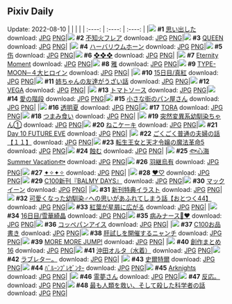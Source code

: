## Pixiv Daily
Update: 2022-08-10
|      |      |      |
| :----: | :----: | :----: |
|![](https://pixiv.microyu.workers.dev/c/240x480/img-master/img/2022/08/08/08/04/57/100321259_p0_master1200.jpg) **#1** [思い出した](https://www.pixiv.net/artworks/100321259) download: [JPG](https://pixiv.microyu.workers.dev/img-original/img/2022/08/08/08/04/57/100321259_p0.jpg) [PNG](https://pixiv.microyu.workers.dev/img-original/img/2022/08/08/08/04/57/100321259_p0.png)|![](https://pixiv.microyu.workers.dev/c/240x480/img-master/img/2022/08/08/00/00/16/100314117_p0_master1200.jpg) **#2** [不知火フレア](https://www.pixiv.net/artworks/100314117) download: [JPG](https://pixiv.microyu.workers.dev/img-original/img/2022/08/08/00/00/16/100314117_p0.jpg) [PNG](https://pixiv.microyu.workers.dev/img-original/img/2022/08/08/00/00/16/100314117_p0.png)|![](https://pixiv.microyu.workers.dev/c/240x480/img-master/img/2022/08/09/00/00/06/100339250_p0_master1200.jpg) **#3** [QUEEN](https://www.pixiv.net/artworks/100339250) download: [JPG](https://pixiv.microyu.workers.dev/img-original/img/2022/08/09/00/00/06/100339250_p0.jpg) [PNG](https://pixiv.microyu.workers.dev/img-original/img/2022/08/09/00/00/06/100339250_p0.png)|
|![](https://pixiv.microyu.workers.dev/c/240x480/img-master/img/2022/08/09/00/02/42/100339531_p0_master1200.jpg) **#4** [ハーバリウムホーン](https://www.pixiv.net/artworks/100339531) download: [JPG](https://pixiv.microyu.workers.dev/img-original/img/2022/08/09/00/02/42/100339531_p0.jpg) [PNG](https://pixiv.microyu.workers.dev/img-original/img/2022/08/09/00/02/42/100339531_p0.png)|![](https://pixiv.microyu.workers.dev/c/240x480/img-master/img/2022/08/08/13/25/00/100325184_p0_master1200.jpg) **#5** [伤](https://www.pixiv.net/artworks/100325184) download: [JPG](https://pixiv.microyu.workers.dev/img-original/img/2022/08/08/13/25/00/100325184_p0.jpg) [PNG](https://pixiv.microyu.workers.dev/img-original/img/2022/08/08/13/25/00/100325184_p0.png)|![](https://pixiv.microyu.workers.dev/c/240x480/img-master/img/2022/08/08/00/00/15/100314112_p0_master1200.jpg) **#6** [❖❖❖](https://www.pixiv.net/artworks/100314112) download: [JPG](https://pixiv.microyu.workers.dev/img-original/img/2022/08/08/00/00/15/100314112_p0.jpg) [PNG](https://pixiv.microyu.workers.dev/img-original/img/2022/08/08/00/00/15/100314112_p0.png)|
|![](https://pixiv.microyu.workers.dev/c/240x480/img-master/img/2022/08/08/00/02/46/100314417_p0_master1200.jpg) **#7** [Eternity Moment](https://www.pixiv.net/artworks/100314417) download: [JPG](https://pixiv.microyu.workers.dev/img-original/img/2022/08/08/00/02/46/100314417_p0.jpg) [PNG](https://pixiv.microyu.workers.dev/img-original/img/2022/08/08/00/02/46/100314417_p0.png)|![](https://pixiv.microyu.workers.dev/c/240x480/img-master/img/2022/08/08/01/04/45/100316505_p0_master1200.jpg) **#8** [雅](https://www.pixiv.net/artworks/100316505) download: [JPG](https://pixiv.microyu.workers.dev/img-original/img/2022/08/08/01/04/45/100316505_p0.jpg) [PNG](https://pixiv.microyu.workers.dev/img-original/img/2022/08/08/01/04/45/100316505_p0.png)|![](https://pixiv.microyu.workers.dev/c/240x480/img-master/img/2022/08/09/01/24/00/100341551_p0_master1200.jpg) **#9** [TYPE-MOON─４大ヒロイン](https://www.pixiv.net/artworks/100341551) download: [JPG](https://pixiv.microyu.workers.dev/img-original/img/2022/08/09/01/24/00/100341551_p0.jpg) [PNG](https://pixiv.microyu.workers.dev/img-original/img/2022/08/09/01/24/00/100341551_p0.png)|
|![](https://pixiv.microyu.workers.dev/c/240x480/img-master/img/2022/08/08/00/00/23/100314171_p0_master1200.jpg) **#10** [15日目/真紅](https://www.pixiv.net/artworks/100314171) download: [JPG](https://pixiv.microyu.workers.dev/img-original/img/2022/08/08/00/00/23/100314171_p0.jpg) [PNG](https://pixiv.microyu.workers.dev/img-original/img/2022/08/08/00/00/23/100314171_p0.png)|![](https://pixiv.microyu.workers.dev/c/240x480/img-master/img/2022/08/09/00/00/33/100339394_p0_master1200.jpg) **#11** [姉ちゃんの友達がうざい話](https://www.pixiv.net/artworks/100339394) download: [JPG](https://pixiv.microyu.workers.dev/img-original/img/2022/08/09/00/00/33/100339394_p0.jpg) [PNG](https://pixiv.microyu.workers.dev/img-original/img/2022/08/09/00/00/33/100339394_p0.png)|![](https://pixiv.microyu.workers.dev/c/240x480/img-master/img/2022/08/09/00/00/12/100339305_p0_master1200.jpg) **#12** [VEGA](https://www.pixiv.net/artworks/100339305) download: [JPG](https://pixiv.microyu.workers.dev/img-original/img/2022/08/09/00/00/12/100339305_p0.jpg) [PNG](https://pixiv.microyu.workers.dev/img-original/img/2022/08/09/00/00/12/100339305_p0.png)|
|![](https://pixiv.microyu.workers.dev/c/240x480/img-master/img/2022/08/08/00/07/56/100314702_p0_master1200.jpg) **#13** [トマトソース](https://www.pixiv.net/artworks/100314702) download: [JPG](https://pixiv.microyu.workers.dev/img-original/img/2022/08/08/00/07/56/100314702_p0.jpg) [PNG](https://pixiv.microyu.workers.dev/img-original/img/2022/08/08/00/07/56/100314702_p0.png)|![](https://pixiv.microyu.workers.dev/c/240x480/img-master/img/2022/08/09/00/00/10/100339292_p0_master1200.jpg) **#14** [愛の階段](https://www.pixiv.net/artworks/100339292) download: [JPG](https://pixiv.microyu.workers.dev/img-original/img/2022/08/09/00/00/10/100339292_p0.jpg) [PNG](https://pixiv.microyu.workers.dev/img-original/img/2022/08/09/00/00/10/100339292_p0.png)|![](https://pixiv.microyu.workers.dev/c/240x480/img-master/img/2022/08/09/00/30/05/100340378_p0_master1200.jpg) **#15** [小さな街のパン屋さん](https://www.pixiv.net/artworks/100340378) download: [JPG](https://pixiv.microyu.workers.dev/img-original/img/2022/08/09/00/30/05/100340378_p0.jpg) [PNG](https://pixiv.microyu.workers.dev/img-original/img/2022/08/09/00/30/05/100340378_p0.png)|
|![](https://pixiv.microyu.workers.dev/c/240x480/img-master/img/2022/08/09/00/00/12/100339304_p0_master1200.jpg) **#16** [透明夏](https://www.pixiv.net/artworks/100339304) download: [JPG](https://pixiv.microyu.workers.dev/img-original/img/2022/08/09/00/00/12/100339304_p0.jpg) [PNG](https://pixiv.microyu.workers.dev/img-original/img/2022/08/09/00/00/12/100339304_p0.png)|![](https://pixiv.microyu.workers.dev/c/240x480/img-master/img/2022/08/08/13/07/53/100324942_p0_master1200.jpg) **#17** [TORA](https://www.pixiv.net/artworks/100324942) download: [JPG](https://pixiv.microyu.workers.dev/img-original/img/2022/08/08/13/07/53/100324942_p0.jpg) [PNG](https://pixiv.microyu.workers.dev/img-original/img/2022/08/08/13/07/53/100324942_p0.png)|![](https://pixiv.microyu.workers.dev/c/240x480/img-master/img/2022/08/09/06/00/05/100344654_p0_master1200.jpg) **#18** [つまみ食い](https://www.pixiv.net/artworks/100344654) download: [JPG](https://pixiv.microyu.workers.dev/img-original/img/2022/08/09/06/00/05/100344654_p0.jpg) [PNG](https://pixiv.microyu.workers.dev/img-original/img/2022/08/09/06/00/05/100344654_p0.png)|
|![](https://pixiv.microyu.workers.dev/c/240x480/img-master/img/2022/08/09/00/00/18/100339345_p0_master1200.jpg) **#19** [突然変異系幼馴染ちゃん①](https://www.pixiv.net/artworks/100339345) download: [JPG](https://pixiv.microyu.workers.dev/img-original/img/2022/08/09/00/00/18/100339345_p0.jpg) [PNG](https://pixiv.microyu.workers.dev/img-original/img/2022/08/09/00/00/18/100339345_p0.png)|![](https://pixiv.microyu.workers.dev/c/240x480/img-master/img/2022/08/08/22/28/55/100336316_p0_master1200.jpg) **#20** [ねこケーキ](https://www.pixiv.net/artworks/100336316) download: [JPG](https://pixiv.microyu.workers.dev/img-original/img/2022/08/08/22/28/55/100336316_p0.jpg) [PNG](https://pixiv.microyu.workers.dev/img-original/img/2022/08/08/22/28/55/100336316_p0.png)|![](https://pixiv.microyu.workers.dev/c/240x480/img-master/img/2022/08/09/11/00/27/100347557_p0_master1200.jpg) **#21** [Day 10 FUTURE EVE](https://www.pixiv.net/artworks/100347557) download: [JPG](https://pixiv.microyu.workers.dev/img-original/img/2022/08/09/11/00/27/100347557_p0.jpg) [PNG](https://pixiv.microyu.workers.dev/img-original/img/2022/08/09/11/00/27/100347557_p0.png)|
|![](https://pixiv.microyu.workers.dev/c/240x480/img-master/img/2022/08/08/00/00/36/100314244_p0_master1200.jpg) **#22** [ごくごく普通の夫婦の話【１１】](https://www.pixiv.net/artworks/100314244) download: [JPG](https://pixiv.microyu.workers.dev/img-original/img/2022/08/08/00/00/36/100314244_p0.jpg) [PNG](https://pixiv.microyu.workers.dev/img-original/img/2022/08/08/00/00/36/100314244_p0.png)|![](https://pixiv.microyu.workers.dev/c/240x480/img-master/img/2022/08/08/00/10/35/100314815_p0_master1200.jpg) **#23** [転生王女と天才令嬢の魔法革命5](https://www.pixiv.net/artworks/100314815) download: [JPG](https://pixiv.microyu.workers.dev/img-original/img/2022/08/08/00/10/35/100314815_p0.jpg) [PNG](https://pixiv.microyu.workers.dev/img-original/img/2022/08/08/00/10/35/100314815_p0.png)|![](https://pixiv.microyu.workers.dev/c/240x480/img-master/img/2022/08/08/00/00/05/100314041_p0_master1200.jpg) **#24** [蝕む](https://www.pixiv.net/artworks/100314041) download: [JPG](https://pixiv.microyu.workers.dev/img-original/img/2022/08/08/00/00/05/100314041_p0.jpg) [PNG](https://pixiv.microyu.workers.dev/img-original/img/2022/08/08/00/00/05/100314041_p0.png)|
|![](https://pixiv.microyu.workers.dev/c/240x480/img-master/img/2022/08/08/00/53/06/100316213_p0_master1200.jpg) **#25** [🐟心海 Summer Vacation🐟](https://www.pixiv.net/artworks/100316213) download: [JPG](https://pixiv.microyu.workers.dev/img-original/img/2022/08/08/00/53/06/100316213_p0.jpg) [PNG](https://pixiv.microyu.workers.dev/img-original/img/2022/08/08/00/53/06/100316213_p0.png)|![](https://pixiv.microyu.workers.dev/c/240x480/img-master/img/2022/08/08/00/00/15/100314109_p0_master1200.jpg) **#26** [羽継烏有](https://www.pixiv.net/artworks/100314109) download: [JPG](https://pixiv.microyu.workers.dev/img-original/img/2022/08/08/00/00/15/100314109_p0.jpg) [PNG](https://pixiv.microyu.workers.dev/img-original/img/2022/08/08/00/00/15/100314109_p0.png)|![](https://pixiv.microyu.workers.dev/c/240x480/img-master/img/2022/08/09/00/00/31/100339391_p0_master1200.jpg) **#27** [✦✧✦✧](https://www.pixiv.net/artworks/100339391) download: [JPG](https://pixiv.microyu.workers.dev/img-original/img/2022/08/09/00/00/31/100339391_p0.jpg) [PNG](https://pixiv.microyu.workers.dev/img-original/img/2022/08/09/00/00/31/100339391_p0.png)|
|![](https://pixiv.microyu.workers.dev/c/240x480/img-master/img/2022/08/08/18/29/52/100330098_p0_master1200.jpg) **#28** [♥♡](https://www.pixiv.net/artworks/100330098) download: [JPG](https://pixiv.microyu.workers.dev/img-original/img/2022/08/08/18/29/52/100330098_p0.jpg) [PNG](https://pixiv.microyu.workers.dev/img-original/img/2022/08/08/18/29/52/100330098_p0.png)|![](https://pixiv.microyu.workers.dev/c/240x480/img-master/img/2022/08/09/09/29/40/100339369_p0_master1200.jpg) **#29** [C100新刊『BALMY DAYS』](https://www.pixiv.net/artworks/100339369) download: [JPG](https://pixiv.microyu.workers.dev/img-original/img/2022/08/09/09/29/40/100339369_p0.jpg) [PNG](https://pixiv.microyu.workers.dev/img-original/img/2022/08/09/09/29/40/100339369_p0.png)|![](https://pixiv.microyu.workers.dev/c/240x480/img-master/img/2022/08/09/11/49/17/100348165_p0_master1200.jpg) **#30** [マックイーン](https://www.pixiv.net/artworks/100348165) download: [JPG](https://pixiv.microyu.workers.dev/img-original/img/2022/08/09/11/49/17/100348165_p0.jpg) [PNG](https://pixiv.microyu.workers.dev/img-original/img/2022/08/09/11/49/17/100348165_p0.png)|
|![](https://pixiv.microyu.workers.dev/c/240x480/img-master/img/2022/08/08/00/00/33/100314237_p0_master1200.jpg) **#31** [新刊特典イラスト](https://www.pixiv.net/artworks/100314237) download: [JPG](https://pixiv.microyu.workers.dev/img-original/img/2022/08/08/00/00/33/100314237_p0.jpg) [PNG](https://pixiv.microyu.workers.dev/img-original/img/2022/08/08/00/00/33/100314237_p0.png)|![](https://pixiv.microyu.workers.dev/c/240x480/img-master/img/2022/08/08/12/00/15/100323969_p0_master1200.jpg) **#32** [可愛くなった幼馴染♂への思いがあふれてしまう話【おとつく44】](https://www.pixiv.net/artworks/100323969) download: [JPG](https://pixiv.microyu.workers.dev/img-original/img/2022/08/08/12/00/15/100323969_p0.jpg) [PNG](https://pixiv.microyu.workers.dev/img-original/img/2022/08/08/12/00/15/100323969_p0.png)|![](https://pixiv.microyu.workers.dev/c/240x480/img-master/img/2022/08/08/00/06/22/100314624_p0_master1200.jpg) **#33** [紅葉が星屑に広がる](https://www.pixiv.net/artworks/100314624) download: [JPG](https://pixiv.microyu.workers.dev/img-original/img/2022/08/08/00/06/22/100314624_p0.jpg) [PNG](https://pixiv.microyu.workers.dev/img-original/img/2022/08/08/00/06/22/100314624_p0.png)|
|![](https://pixiv.microyu.workers.dev/c/240x480/img-master/img/2022/08/09/00/00/08/100339270_p0_master1200.jpg) **#34** [16日目/雪華綺晶](https://www.pixiv.net/artworks/100339270) download: [JPG](https://pixiv.microyu.workers.dev/img-original/img/2022/08/09/00/00/08/100339270_p0.jpg) [PNG](https://pixiv.microyu.workers.dev/img-original/img/2022/08/09/00/00/08/100339270_p0.png)|![](https://pixiv.microyu.workers.dev/c/240x480/img-master/img/2022/08/08/00/00/31/100314221_p0_master1200.jpg) **#35** [病みナース💉❤️‍](https://www.pixiv.net/artworks/100314221) download: [JPG](https://pixiv.microyu.workers.dev/img-original/img/2022/08/08/00/00/31/100314221_p0.jpg) [PNG](https://pixiv.microyu.workers.dev/img-original/img/2022/08/08/00/00/31/100314221_p0.png)|![](https://pixiv.microyu.workers.dev/c/240x480/img-master/img/2022/08/09/20/30/06/100357056_p0_master1200.jpg) **#36** [コッペパンアイス](https://www.pixiv.net/artworks/100357056) download: [JPG](https://pixiv.microyu.workers.dev/img-original/img/2022/08/09/20/30/06/100357056_p0.jpg) [PNG](https://pixiv.microyu.workers.dev/img-original/img/2022/08/09/20/30/06/100357056_p0.png)|
|![](https://pixiv.microyu.workers.dev/c/240x480/img-master/img/2022/08/08/14/51/57/100326382_p0_master1200.jpg) **#37** [C100お品書き](https://www.pixiv.net/artworks/100326382) download: [JPG](https://pixiv.microyu.workers.dev/img-original/img/2022/08/08/14/51/57/100326382_p0.jpg) [PNG](https://pixiv.microyu.workers.dev/img-original/img/2022/08/08/14/51/57/100326382_p0.png)|![](https://pixiv.microyu.workers.dev/c/240x480/img-master/img/2022/08/08/00/00/45/100314271_p0_master1200.jpg) **#38** [肝試しを開催するニャンチ](https://www.pixiv.net/artworks/100314271) download: [JPG](https://pixiv.microyu.workers.dev/img-original/img/2022/08/08/00/00/45/100314271_p0.jpg) [PNG](https://pixiv.microyu.workers.dev/img-original/img/2022/08/08/00/00/45/100314271_p0.png)|![](https://pixiv.microyu.workers.dev/c/240x480/img-master/img/2022/08/08/23/23/59/100332395_p0_master1200.jpg) **#39** [MORE MORE JUMP!](https://www.pixiv.net/artworks/100332395) download: [JPG](https://pixiv.microyu.workers.dev/img-original/img/2022/08/08/23/23/59/100332395_p0.jpg) [PNG](https://pixiv.microyu.workers.dev/img-original/img/2022/08/08/23/23/59/100332395_p0.png)|
|![](https://pixiv.microyu.workers.dev/c/240x480/img-master/img/2022/08/09/06/51/01/100345041_p0_master1200.jpg) **#40** [創作まとめ16](https://www.pixiv.net/artworks/100345041) download: [JPG](https://pixiv.microyu.workers.dev/img-original/img/2022/08/09/06/51/01/100345041_p0.jpg) [PNG](https://pixiv.microyu.workers.dev/img-original/img/2022/08/09/06/51/01/100345041_p0.png)|![](https://pixiv.microyu.workers.dev/c/240x480/img-master/img/2022/08/08/00/00/08/100314070_p0_master1200.jpg) **#41** [沖田オルタ（水着）](https://www.pixiv.net/artworks/100314070) download: [JPG](https://pixiv.microyu.workers.dev/img-original/img/2022/08/08/00/00/08/100314070_p0.jpg) [PNG](https://pixiv.microyu.workers.dev/img-original/img/2022/08/08/00/00/08/100314070_p0.png)|![](https://pixiv.microyu.workers.dev/c/240x480/img-master/img/2022/08/08/15/26/55/100326894_p0_master1200.jpg) **#42** [ラブレター。](https://www.pixiv.net/artworks/100326894) download: [JPG](https://pixiv.microyu.workers.dev/img-original/img/2022/08/08/15/26/55/100326894_p0.jpg) [PNG](https://pixiv.microyu.workers.dev/img-original/img/2022/08/08/15/26/55/100326894_p0.png)|
|![](https://pixiv.microyu.workers.dev/c/240x480/img-master/img/2022/08/09/10/44/49/100330796_p0_master1200.jpg) **#43** [史爾特爾](https://www.pixiv.net/artworks/100330796) download: [JPG](https://pixiv.microyu.workers.dev/img-original/img/2022/08/09/10/44/49/100330796_p0.jpg) [PNG](https://pixiv.microyu.workers.dev/img-original/img/2022/08/09/10/44/49/100330796_p0.png)|![](https://pixiv.microyu.workers.dev/c/240x480/img-master/img/2022/08/08/18/48/40/100330486_p0_master1200.jpg) **#44** [ﾊﾞﾙｰﾝﾌﾟﾚｾﾞﾝﾀｰ](https://www.pixiv.net/artworks/100330486) download: [JPG](https://pixiv.microyu.workers.dev/img-original/img/2022/08/08/18/48/40/100330486_p0.jpg) [PNG](https://pixiv.microyu.workers.dev/img-original/img/2022/08/08/18/48/40/100330486_p0.png)|![](https://pixiv.microyu.workers.dev/c/240x480/img-master/img/2022/08/08/19/56/50/100332025_p0_master1200.jpg) **#45** [Arknights](https://www.pixiv.net/artworks/100332025) download: [JPG](https://pixiv.microyu.workers.dev/img-original/img/2022/08/08/19/56/50/100332025_p0.jpg) [PNG](https://pixiv.microyu.workers.dev/img-original/img/2022/08/08/19/56/50/100332025_p0.png)|
|![](https://pixiv.microyu.workers.dev/c/240x480/img-master/img/2022/08/08/04/32/43/100319468_p0_master1200.jpg) **#46** [霊夢さん](https://www.pixiv.net/artworks/100319468) download: [JPG](https://pixiv.microyu.workers.dev/img-original/img/2022/08/08/04/32/43/100319468_p0.jpg) [PNG](https://pixiv.microyu.workers.dev/img-original/img/2022/08/08/04/32/43/100319468_p0.png)|![](https://pixiv.microyu.workers.dev/c/240x480/img-master/img/2022/08/08/19/38/14/100331361_p0_master1200.jpg) **#47** [反応。](https://www.pixiv.net/artworks/100331361) download: [JPG](https://pixiv.microyu.workers.dev/img-original/img/2022/08/08/19/38/14/100331361_p0.jpg) [PNG](https://pixiv.microyu.workers.dev/img-original/img/2022/08/08/19/38/14/100331361_p0.png)|![](https://pixiv.microyu.workers.dev/c/240x480/img-master/img/2022/08/08/18/56/41/100330654_p0_master1200.jpg) **#48** [最も人類を救い、そして殺した科学者の話](https://www.pixiv.net/artworks/100330654) download: [JPG](https://pixiv.microyu.workers.dev/img-original/img/2022/08/08/18/56/41/100330654_p0.jpg) [PNG](https://pixiv.microyu.workers.dev/img-original/img/2022/08/08/18/56/41/100330654_p0.png)|

